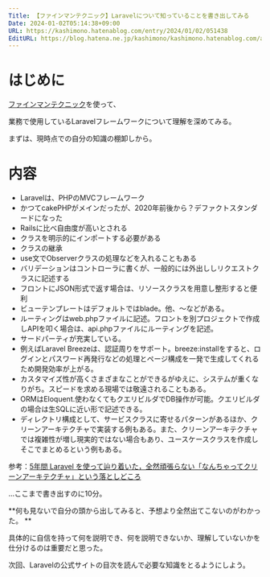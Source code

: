 ```yaml
---
Title: 【ファインマンテクニック】Laravelについて知っていることを書き出してみる
Date: 2024-01-02T05:14:38+09:00
URL: https://kashimono.hatenablog.com/entry/2024/01/02/051438
EditURL: https://blog.hatena.ne.jp/kashimono/kashimono.hatenablog.com/atom/entry/6801883189071514943
---
```


# はじめに

[ファインマンテクニック](https://studyhacker.net/feynman-technique)を使って、

業務で使用しているLaravelフレームワークについて理解を深めてみる。

まずは、現時点での自分の知識の棚卸しから。




# 内容
- Laravelは、PHPのMVCフレームワーク
- かつてcakePHPがメインだったが、2020年前後から？デファクトスタンダードになった
- Railsに比べ自由度が高いとされる
- クラスを明示的にインポートする必要がある
- クラスの継承
- use文でObserverクラスの処理などを入れることもある
- バリデーションはコントローラに書くが、一般的には外出ししリクエストクラスに記述する
- フロントにJSON形式で返す場合は、リソースクラスを用意し整形すると便利
- ビューテンプレートはデフォルトではblade。他、〜などがある。
- ルーティングはweb.phpファイルに記述。フロントを別プロジェクトで作成しAPIを叩く場合は、api.phpファイルにルーティングを記述。
- サードパーティが充実している。
- 例えばLaravel Breezeは、認証周りをサポート。breeze:installをすると、ログインとパスワード再発行などの処理とページ構成を一発で生成してくれるため開発効率が上がる。
- カスタマイズ性が高くさまざまなことができるがゆえに、システムが重くなりがち。スピードを求める現場では敬遠されることもある。
- ORMはEloquent.使わなくてもクエリビルダでDB操作が可能。クエリビルダの場合は生SQLに近い形で記述できる。
- ディレクトリ構成として、サービスクラスに寄せるパターンがあるほか、クリーンアーキテクチャで実装する例もある。また、クリーンアーキテクチャでは複雑性が増し現実的ではない場合もあり、ユースケースクラスを作成しそこでまとめるという例もある。

参考：[5年間 Laravel を使って辿り着いた，全然頑張らない「なんちゃってクリーンアーキテクチャ」という落としどころ](https://zenn.dev/mpyw/articles/ce7d09eb6d8117)

...ここまで書き出すのに10分。

**何も見ないで自分の頭から出してみると、予想より全然出てこないのがわかった。
**

具体的に自信を持って何を説明でき、何を説明できないか、理解していないかを仕分けるのは重要だと思った。

次回、Laravelの公式サイトの目次を読んで必要な知識をとるようにしよう。
